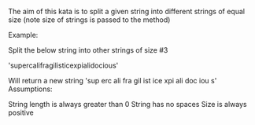 The aim of this kata is to split a given string into different strings of equal size (note size of strings is passed to the method)

Example:

Split the below string into other strings of size #3

'supercalifragilisticexpialidocious'

Will return a new string
'sup erc ali fra gil ist ice xpi ali doc iou s'
Assumptions:

String length is always greater than 0
String has no spaces
Size is always positive